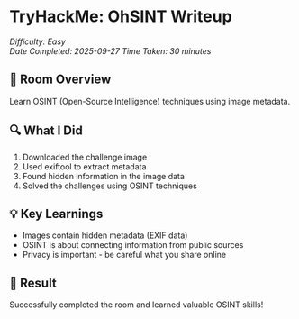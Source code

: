 # TryHackMe: OhSINT Writeup
*Difficulty: Easy*  
*Date Completed: 2025-09-27*
*Time Taken: 30 minutes*

## 🎯 Room Overview
Learn OSINT (Open-Source Intelligence) techniques using image metadata.

## 🔍 What I Did
1. Downloaded the challenge image
2. Used exiftool to extract metadata
3. Found hidden information in the image data
4. Solved the challenges using OSINT techniques

## 💡 Key Learnings
- Images contain hidden metadata (EXIF data)
- OSINT is about connecting information from public sources
- Privacy is important - be careful what you share online

## 🎉 Result
Successfully completed the room and learned valuable OSINT skills!
